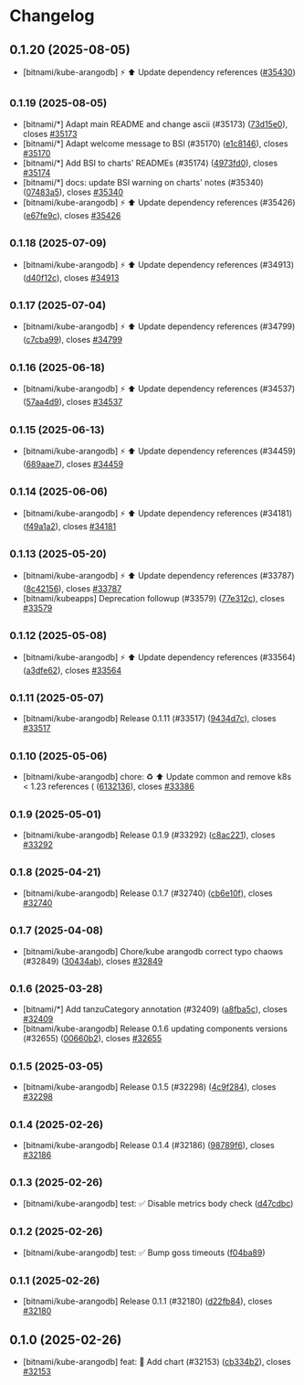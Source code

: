 # Changelog

## 0.1.20 (2025-08-05)

* [bitnami/kube-arangodb] :zap: :arrow_up: Update dependency references ([#35430](https://github.com/bitnami/charts/pull/35430))

## <small>0.1.19 (2025-08-05)</small>

* [bitnami/*] Adapt main README and change ascii (#35173) ([73d15e0](https://github.com/bitnami/charts/commit/73d15e03e04647efa902a1d14a09ea8657429cd0)), closes [#35173](https://github.com/bitnami/charts/issues/35173)
* [bitnami/*] Adapt welcome message to BSI (#35170) ([e1c8146](https://github.com/bitnami/charts/commit/e1c8146831516fb35de736a6f3fd10e5e7a44286)), closes [#35170](https://github.com/bitnami/charts/issues/35170)
* [bitnami/*] Add BSI to charts' READMEs (#35174) ([4973fd0](https://github.com/bitnami/charts/commit/4973fd08dd7e95398ddcc4054538023b542e19f2)), closes [#35174](https://github.com/bitnami/charts/issues/35174)
* [bitnami/*] docs: update BSI warning on charts' notes (#35340) ([07483a5](https://github.com/bitnami/charts/commit/07483a5ed964b409266dc025e4b55bf2eb0f621c)), closes [#35340](https://github.com/bitnami/charts/issues/35340)
* [bitnami/kube-arangodb] :zap: :arrow_up: Update dependency references (#35426) ([e67fe9c](https://github.com/bitnami/charts/commit/e67fe9ca80c4fb4c194df8e19219ea98672b6de6)), closes [#35426](https://github.com/bitnami/charts/issues/35426)

## <small>0.1.18 (2025-07-09)</small>

* [bitnami/kube-arangodb] :zap: :arrow_up: Update dependency references (#34913) ([d40f12c](https://github.com/bitnami/charts/commit/d40f12cad51b3ec2c878f4e888b91e2ebd5374aa)), closes [#34913](https://github.com/bitnami/charts/issues/34913)

## <small>0.1.17 (2025-07-04)</small>

* [bitnami/kube-arangodb] :zap: :arrow_up: Update dependency references (#34799) ([c7cba99](https://github.com/bitnami/charts/commit/c7cba99ab8328d65a6fc8180dfdb801da5ccb388)), closes [#34799](https://github.com/bitnami/charts/issues/34799)

## <small>0.1.16 (2025-06-18)</small>

* [bitnami/kube-arangodb] :zap: :arrow_up: Update dependency references (#34537) ([57aa4d9](https://github.com/bitnami/charts/commit/57aa4d98a64298752ae8498816a938daf0ee42e1)), closes [#34537](https://github.com/bitnami/charts/issues/34537)

## <small>0.1.15 (2025-06-13)</small>

* [bitnami/kube-arangodb] :zap: :arrow_up: Update dependency references (#34459) ([689aae7](https://github.com/bitnami/charts/commit/689aae708fb400a8f381773fda3ece3b3927e3fb)), closes [#34459](https://github.com/bitnami/charts/issues/34459)

## <small>0.1.14 (2025-06-06)</small>

* [bitnami/kube-arangodb] :zap: :arrow_up: Update dependency references (#34181) ([f49a1a2](https://github.com/bitnami/charts/commit/f49a1a20bed62a8edf68b8d5fca2c30236e87268)), closes [#34181](https://github.com/bitnami/charts/issues/34181)

## <small>0.1.13 (2025-05-20)</small>

* [bitnami/kube-arangodb] :zap: :arrow_up: Update dependency references (#33787) ([8c42156](https://github.com/bitnami/charts/commit/8c421566a09cdd63fcbc69f16e596a61df9bf324)), closes [#33787](https://github.com/bitnami/charts/issues/33787)
* [bitnami/kubeapps] Deprecation followup (#33579) ([77e312c](https://github.com/bitnami/charts/commit/77e312c1772d4d7c4dc5d3ac0e80f4e452e3a062)), closes [#33579](https://github.com/bitnami/charts/issues/33579)

## <small>0.1.12 (2025-05-08)</small>

* [bitnami/kube-arangodb] :zap: :arrow_up: Update dependency references (#33564) ([a3dfe62](https://github.com/bitnami/charts/commit/a3dfe62fbefc97ef866fdbc3f2c25472c46db148)), closes [#33564](https://github.com/bitnami/charts/issues/33564)

## <small>0.1.11 (2025-05-07)</small>

* [bitnami/kube-arangodb] Release 0.1.11 (#33517) ([9434d7c](https://github.com/bitnami/charts/commit/9434d7cb5843f53850b6ea9d5809fe8f93f3035c)), closes [#33517](https://github.com/bitnami/charts/issues/33517)

## <small>0.1.10 (2025-05-06)</small>

* [bitnami/kube-arangodb] chore: :recycle: :arrow_up: Update common and remove k8s < 1.23 references ( ([6132136](https://github.com/bitnami/charts/commit/6132136a1c80de7cf4ac0fa58e6a01114f0dbc59)), closes [#33386](https://github.com/bitnami/charts/issues/33386)

## <small>0.1.9 (2025-05-01)</small>

* [bitnami/kube-arangodb] Release 0.1.9 (#33292) ([c8ac221](https://github.com/bitnami/charts/commit/c8ac221845f2646e59b14111153f78745455dcc4)), closes [#33292](https://github.com/bitnami/charts/issues/33292)

## <small>0.1.8 (2025-04-21)</small>

* [bitnami/kube-arangodb] Release 0.1.7 (#32740) ([cb6e10f](https://github.com/bitnami/charts/commit/cb6e10f445931655265cbef55e4dd6584b833937)), closes [#32740](https://github.com/bitnami/charts/issues/32740)

## <small>0.1.7 (2025-04-08)</small>

* [bitnami/kube-arangodb] Chore/kube arangodb correct typo chaows (#32849) ([30434ab](https://github.com/bitnami/charts/commit/30434ab690cb6b52d248ff1289adff0c9a2d4dcd)), closes [#32849](https://github.com/bitnami/charts/issues/32849)

## <small>0.1.6 (2025-03-28)</small>

* [bitnami/*] Add tanzuCategory annotation (#32409) ([a8fba5c](https://github.com/bitnami/charts/commit/a8fba5cb01f6f4464ca7f69c50b0fbe97d837a95)), closes [#32409](https://github.com/bitnami/charts/issues/32409)
* [bitnami/kube-arangodb] Release 0.1.6 updating components versions (#32655) ([00660b2](https://github.com/bitnami/charts/commit/00660b2d4d38484b27e9754fbc0c34fa28b7b75b)), closes [#32655](https://github.com/bitnami/charts/issues/32655)

## <small>0.1.5 (2025-03-05)</small>

* [bitnami/kube-arangodb] Release 0.1.5 (#32298) ([4c9f284](https://github.com/bitnami/charts/commit/4c9f284bbe42918aacab93b6315add30528abe6b)), closes [#32298](https://github.com/bitnami/charts/issues/32298)

## <small>0.1.4 (2025-02-26)</small>

* [bitnami/kube-arangodb] Release 0.1.4 (#32186) ([98789f6](https://github.com/bitnami/charts/commit/98789f6b2c2cffaf7b6c469102fdd81a8e1c5567)), closes [#32186](https://github.com/bitnami/charts/issues/32186)

## <small>0.1.3 (2025-02-26)</small>

* [bitnami/kube-arangodb] test: :white_check_mark: Disable metrics body check ([d47cdbc](https://github.com/bitnami/charts/commit/d47cdbca7dde1b078741fcda0ad8808d942ba7d2))

## <small>0.1.2 (2025-02-26)</small>

* [bitnami/kube-arangodb] test: :white_check_mark: Bump goss timeouts ([f04ba89](https://github.com/bitnami/charts/commit/f04ba89e09d0825f5d153cfbfca3ba3109089ae5))

## <small>0.1.1 (2025-02-26)</small>

* [bitnami/kube-arangodb] Release 0.1.1 (#32180) ([d22fb84](https://github.com/bitnami/charts/commit/d22fb84f8a4ca4775b01b15d8399596f9706ddd4)), closes [#32180](https://github.com/bitnami/charts/issues/32180)

## 0.1.0 (2025-02-26)

* [bitnami/kube-arangodb] feat: :tada: Add chart (#32153) ([cb334b2](https://github.com/bitnami/charts/commit/cb334b2bd4ae4e8da28ccb373200142753421dc7)), closes [#32153](https://github.com/bitnami/charts/issues/32153)
